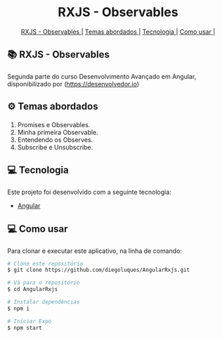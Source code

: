 <h1 align="center" >
  RXJS - Observables
</h1>

<p align="center">
  <a href='#architecture'>RXJS - Observables </a>|
  <a href='#themes'>Temas abordados </a>|
  <a href='#tecnologies'>Tecnologia </a>|
  <a href='#howToUse'>Como usar </a>|
</p>

## <p id='architecture'>📚 RXJS - Observables </p>
Segunda parte do curso Desenvolvimento Avançado em Angular, disponibilizado por (https://desenvolvedor.io)

## <p id='themes'> ⚙ Temas abordados </p> 
1. Promises e Observables.
2. Minha primeira Observable.
3. Entendendo os Observes.
4. Subscribe e Unsubscribe.

## <p id='tecnologies'>💻 Tecnologia </p>
Este projeto foi desenvolvido com a seguinte tecnologia:

-  [Angular](https://angular.io/)

## <p id='howToUse'>💻 Como usar </p>
Para clonar e executar este aplicativo, na linha de comando:

```bash
# Clone este repositório
$ git clone https://github.com/diegoluques/AngularRxjs.git

# Vá para o repositório
$ cd AngularRxjs

# Instalar dependências
$ npm i

# Iniciar Expo
$ npm start
```
